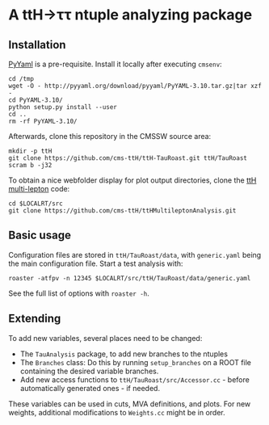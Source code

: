 # A ttH→ττ ntuple analyzing package

## Installation

[PyYaml](http://pyyaml.org/wiki/PyYAML) is a pre-requisite.  Install it
locally after executing `cmsenv`:

    cd /tmp
    wget -O - http://pyyaml.org/download/pyyaml/PyYAML-3.10.tar.gz|tar xzf -
    cd PyYAML-3.10/
    python setup.py install --user
    cd ..
    rm -rf PyYAML-3.10/

Afterwards, clone this repository in the CMSSW source area:

    mkdir -p ttH
    git clone https://github.com/cms-ttH/ttH-TauRoast.git ttH/TauRoast
    scram b -j32

To obtain a nice webfolder display for plot output directories, clone the
[ttH multi-lepton](https://github.com/cms-ttH/ttHMultileptonAnalysis) code:

    cd $LOCALRT/src
    git clone https://github.com/cms-ttH/ttHMultileptonAnalysis.git

## Basic usage

Configuration files are stored in `ttH/TauRoast/data`,
with `generic.yaml` being the main configuration file.
Start a test analysis with:

    roaster -atfpv -n 12345 $LOCALRT/src/ttH/TauRoast/data/generic.yaml

See the full list of options with `roaster -h`.

## Extending

To add new variables, several places need to be changed:

* The `TauAnalysis` package, to add new branches to the ntuples
* The `Branches` class:  Do this by running `setup_branches` on a ROOT file
  containing the desired variable branches.
* Add new access functions to `ttH/TauRoast/src/Accessor.cc` - before
  automatically generated ones - if needed.

These variables can be used in cuts, MVA definitions, and plots.
For new weights, additional modifications to `Weights.cc` might be in order.
